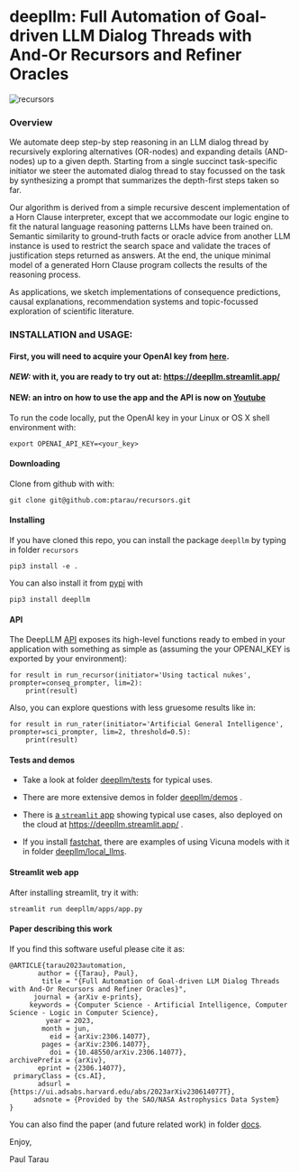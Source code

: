 # deepllm: Full Automation of Goal-driven LLM Dialog Threads with And-Or Recursors and Refiner Oracles

![recursors](docs/DeepLLM.jpg)

### Overview

We automate deep step-by step reasoning in an LLM dialog thread by recursively exploring alternatives (OR-nodes) and
expanding details (AND-nodes) up to a given depth. Starting from a single succinct task-specific initiator we steer the
automated dialog thread to stay focussed on the task by synthesizing a prompt that summarizes the depth-first steps
taken so far.

Our algorithm is derived from a simple recursive descent implementation of a Horn Clause interpreter, except that we accommodate our logic engine to fit the natural language reasoning patterns LLMs have been trained on. Semantic similarity to ground-truth facts or oracle advice from another LLM instance is used  to restrict the search space and validate the traces of justification steps returned as answers. At the end, the unique minimal model of a generated Horn Clause program collects the results of the reasoning process.

As applications, we sketch implementations of consequence predictions, causal explanations, recommendation systems and
topic-focussed exploration of scientific literature.

### INSTALLATION and USAGE:

#### First, you will need to acquire your OpenAI key from [here](https://openai.com/).

#### *NEW:* with it, you are ready to try out at: https://deepllm.streamlit.app/

#### NEW: an intro on how to use the app and the API is now on [Youtube](https://www.youtube.com/watch?v=41MgPX44szs&ab_channel=PaulTarau)

To run the code locally, put the OpenAI key in your Linux or OS X shell environment with:

```
export OPENAI_API_KEY=<your_key>
```

#### Downloading

Clone from github with with:

```
git clone git@github.com:ptarau/recursors.git
```

#### Installing

If you have cloned this repo, you can install the package ```deepllm``` by typing in folder ```recursors```

```
pip3 install -e .
```

You can also install it from [pypi](https://pypi.org/search/?q=deepllm) with

```
pip3 install deepllm
```

#### API

The DeepLLM [API](https://github.com/ptarau/recursors/blob/main/deepllm/api.py) exposes its high-level functions ready
to embed in your application with something as simple as (assuming the your OPENAI_KEY is exported by your environment):

```
for result in run_recursor(initiator='Using tactical nukes', prompter=conseq_prompter, lim=2):
    print(result)
```

Also, you can explore questions with less gruesome results like in:

```
for result in run_rater(initiator='Artificial General Intelligence', prompter=sci_prompter, lim=2, threshold=0.5):
    print(result)
```

#### Tests and demos

* Take a look at folder [deepllm/tests](https://github.com/ptarau/recursors/tree/main/deepllm/tests) for typical uses.

* There are more extensive demos in
  folder  [deepllm/demos](https://github.com/ptarau/recursors/tree/main/deepllm/demos) .

* There is [a ```streamlit``` app]( https://github.com/ptarau/recursors/tree/main/deepllm/apps) showing typical
  use cases, also deployed on the cloud at https://deepllm.streamlit.app/ .

* If you install  [fastchat](https://github.com/lm-sys/FastChat), there are examples of using Vicuna models with it in
  folder [deepllm/local_llms](https://github.com/ptarau/recursors/tree/main/deepllm/local_llms).

#### Streamlit web app

After installing streamlit, try it with:

```
streamlit run deepllm/apps/app.py
```

#### Paper describing this work

If you find this software useful please cite it as:

```
@ARTICLE{tarau2023automation,
       author = {{Tarau}, Paul},
        title = "{Full Automation of Goal-driven LLM Dialog Threads with And-Or Recursors and Refiner Oracles}",
      journal = {arXiv e-prints},
     keywords = {Computer Science - Artificial Intelligence, Computer Science - Logic in Computer Science},
         year = 2023,
        month = jun,
          eid = {arXiv:2306.14077},
        pages = {arXiv:2306.14077},
          doi = {10.48550/arXiv.2306.14077},
archivePrefix = {arXiv},
       eprint = {2306.14077},
 primaryClass = {cs.AI},
       adsurl = {https://ui.adsabs.harvard.edu/abs/2023arXiv230614077T},
      adsnote = {Provided by the SAO/NASA Astrophysics Data System}
}
```

You can also find the paper (and future related work) in
folder  [docs](https://github.com/ptarau/recursors/tree/main/docs).

Enjoy,

Paul Tarau
